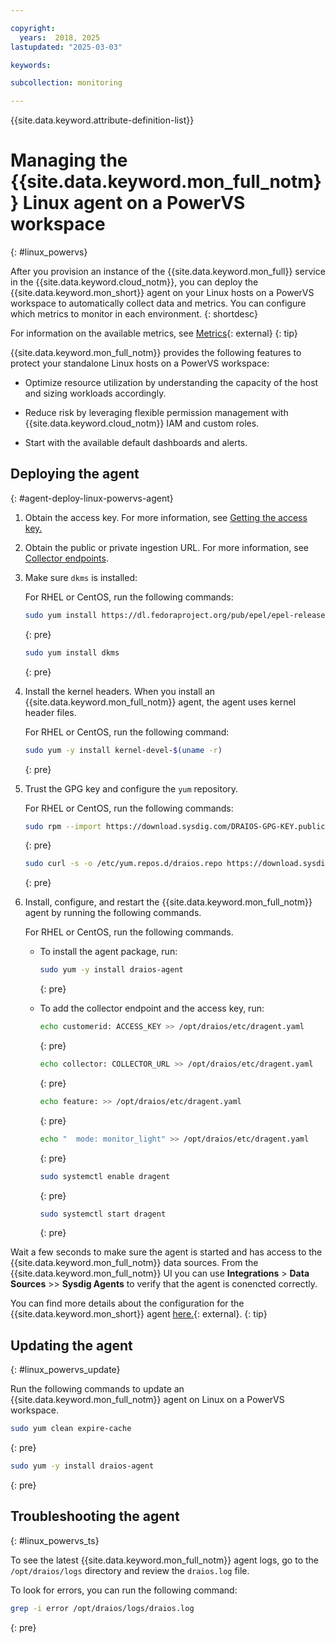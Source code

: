 ```yaml
---

copyright:
  years:  2018, 2025
lastupdated: "2025-03-03"

keywords:

subcollection: monitoring

---
```


{{site.data.keyword.attribute-definition-list}}


# Managing the {{site.data.keyword.mon_full_notm}} Linux agent on a PowerVS workspace
{: #linux_powervs}

After you provision an instance of the {{site.data.keyword.mon_full}} service in the {{site.data.keyword.cloud_notm}}, you can deploy the {{site.data.keyword.mon_short}} agent on your Linux hosts on a PowerVS workspace to automatically collect data and metrics. You can configure which metrics to monitor in each environment.
{: shortdesc}

For information on the available metrics, see [Metrics](https://docs.sysdig.com/en/sysdig-monitor/metrics/){: external}
{: tip}

{{site.data.keyword.mon_full_notm}} provides the following features to protect your standalone Linux hosts on a PowerVS workspace:

* Optimize resource utilization by understanding the capacity of the host and sizing workloads accordingly.

* Reduce risk by leveraging flexible permission management with {{site.data.keyword.cloud_notm}} IAM and custom roles.

* Start with the available default dashboards and alerts.

## Deploying the agent
{: #agent-deploy-linux-powervs-agent}

1. Obtain the access key. For more information, see [Getting the access key.](/docs/monitoring?topic=monitoring-access_key#access_key_ibm_cloud_ui)

2. Obtain the public or private ingestion URL. For more information, see [Collector endpoints](/docs/monitoring?topic=monitoring-endpoints#endpoints_ingestion).

3. Make sure `dkms` is installed:

   For RHEL or CentOS, run the following commands:

   ```sh
   sudo yum install https://dl.fedoraproject.org/pub/epel/epel-release-latest-8.noarch.rpm
   ```
   {: pre}
   
   ```sh
   sudo yum install dkms
   ```
   {: pre}

4. Install the kernel headers. When you install an {{site.data.keyword.mon_full_notm}} agent, the agent uses kernel header files.

   For RHEL or CentOS, run the following command:

   ```sh
   sudo yum -y install kernel-devel-$(uname -r)
   ```
   {: pre}

5. Trust the GPG key and configure the `yum` repository.

   For RHEL or CentOS, run the following commands:

   ```sh
   sudo rpm --import https://download.sysdig.com/DRAIOS-GPG-KEY.public 
   ```
   {: pre} 
   
   ```sh
   sudo curl -s -o /etc/yum.repos.d/draios.repo https://download.sysdig.com/stable/rpm/draios.repo
   ```
   {: pre}

6. Install, configure, and restart the {{site.data.keyword.mon_full_notm}} agent by running the following commands.

   For RHEL or CentOS, run the following commands.

   * To install the agent package, run:

      ```sh
      sudo yum -y install draios-agent 
      ```
      {: pre}

   * To add the collector endpoint and the access key, run:

      ```sh
      echo customerid: ACCESS_KEY >> /opt/draios/etc/dragent.yaml
      ```
      {: pre}

      ```sh
      echo collector: COLLECTOR_URL >> /opt/draios/etc/dragent.yaml
      ```
      {: pre}

      ```sh
      echo feature: >> /opt/draios/etc/dragent.yaml
      ```
      {: pre}

      ```sh
      echo "  mode: monitor_light" >> /opt/draios/etc/dragent.yaml
      ```
      {: pre}

      ```sh
      sudo systemctl enable dragent 
      ```
      {: pre}

      ```sh
      sudo systemctl start dragent
      ```
      {: pre}

Wait a few seconds to make sure the agent is started and has access to the {{site.data.keyword.mon_full_notm}} data sources. From the {{site.data.keyword.mon_full_notm}} UI you can use **Integrations** > **Data Sources** >> **Sysdig Agents** to verify that the agent is conencted correctly.

You can find more details about the configuration for the {{site.data.keyword.mon_short}} agent [here.](https://docs.sysdig.com/en/docs/installation/configuration/sysdig-agent/understand-the-agent-configuration/){: external}. 
{: tip}

## Updating the agent
{: #linux_powervs_update}

Run the following commands to update an {{site.data.keyword.mon_full_notm}} agent on Linux on a PowerVS workspace.

```sh
sudo yum clean expire-cache
```
{: pre}

```sh
sudo yum -y install draios-agent
```
{: pre}

## Troubleshooting the agent
{: #linux_powervs_ts}

To see the latest {{site.data.keyword.mon_full_notm}} agent logs, go to the `/opt/draios/logs` directory and review the `draios.log` file.

To look for errors, you can run the following command:

```sh
grep -i error /opt/draios/logs/draios.log
```
{: pre}
